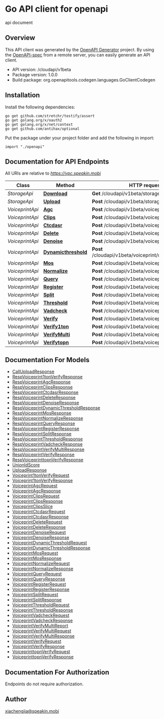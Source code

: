 # Go API client for openapi

api document

## Overview
This API client was generated by the [OpenAPI Generator](https://openapi-generator.tech) project.  By using the [OpenAPI-spec](https://www.openapis.org/) from a remote server, you can easily generate an API client.

- API version: /cloudapi/v1beta
- Package version: 1.0.0
- Build package: org.openapitools.codegen.languages.GoClientCodegen

## Installation

Install the following dependencies:
```
go get github.com/stretchr/testify/assert
go get golang.org/x/oauth2
go get golang.org/x/net/context
go get github.com/antihax/optional
```

Put the package under your project folder and add the following in import:
```golang
import "./openapi"
```

## Documentation for API Endpoints

All URIs are relative to *https://vpc.speakin.mobi*

Class | Method | HTTP request | Description
------------ | ------------- | ------------- | -------------
*StorageApi* | [**Download**](docs/StorageApi.md#download) | **Get** /cloudapi/v1beta/storage/download | 
*StorageApi* | [**Upload**](docs/StorageApi.md#upload) | **Post** /cloudapi/v1beta/storage/upload | 
*VoiceprintApi* | [**Agc**](docs/VoiceprintApi.md#agc) | **Post** /cloudapi/v1beta/voiceprint/agc | 
*VoiceprintApi* | [**Clips**](docs/VoiceprintApi.md#clips) | **Post** /cloudapi/v1beta/voiceprint/clips | 
*VoiceprintApi* | [**Ctcdasr**](docs/VoiceprintApi.md#ctcdasr) | **Post** /cloudapi/v1beta/voiceprint/ctcdasr | 
*VoiceprintApi* | [**Delete**](docs/VoiceprintApi.md#delete) | **Post** /cloudapi/v1beta/voiceprint/delete | 
*VoiceprintApi* | [**Denoise**](docs/VoiceprintApi.md#denoise) | **Post** /cloudapi/v1beta/voiceprint/denoise | 
*VoiceprintApi* | [**Dynamicthreshold**](docs/VoiceprintApi.md#dynamicthreshold) | **Post** /cloudapi/v1beta/voiceprint/dynamicthreshold | 
*VoiceprintApi* | [**Mos**](docs/VoiceprintApi.md#mos) | **Post** /cloudapi/v1beta/voiceprint/mos | 
*VoiceprintApi* | [**Normalize**](docs/VoiceprintApi.md#normalize) | **Post** /cloudapi/v1beta/voiceprint/normalize | 
*VoiceprintApi* | [**Query**](docs/VoiceprintApi.md#query) | **Post** /cloudapi/v1beta/voiceprint/query | 
*VoiceprintApi* | [**Register**](docs/VoiceprintApi.md#register) | **Post** /cloudapi/v1beta/voiceprint/register | 
*VoiceprintApi* | [**Split**](docs/VoiceprintApi.md#split) | **Post** /cloudapi/v1beta/voiceprint/split | 
*VoiceprintApi* | [**Threshold**](docs/VoiceprintApi.md#threshold) | **Post** /cloudapi/v1beta/voiceprint/threshold | 
*VoiceprintApi* | [**Vadcheck**](docs/VoiceprintApi.md#vadcheck) | **Post** /cloudapi/v1beta/voiceprint/vadcheck | 
*VoiceprintApi* | [**Verify**](docs/VoiceprintApi.md#verify) | **Post** /cloudapi/v1beta/voiceprint/verify | 
*VoiceprintApi* | [**Verify1ton**](docs/VoiceprintApi.md#verify1ton) | **Post** /cloudapi/v1beta/voiceprint/verify1ton | 
*VoiceprintApi* | [**VerifyMulti**](docs/VoiceprintApi.md#verifymulti) | **Post** /cloudapi/v1beta/voiceprint/verify_multi | 
*VoiceprintApi* | [**Verifytopn**](docs/VoiceprintApi.md#verifytopn) | **Post** /cloudapi/v1beta/voiceprint/verifytopn | 


## Documentation For Models

 - [CallUploadResponse](docs/CallUploadResponse.md)
 - [RespVoiceprint1tonVerifyResponse](docs/RespVoiceprint1tonVerifyResponse.md)
 - [RespVoiceprintAgcResponse](docs/RespVoiceprintAgcResponse.md)
 - [RespVoiceprintClipsResponse](docs/RespVoiceprintClipsResponse.md)
 - [RespVoiceprintCtcdasrResponse](docs/RespVoiceprintCtcdasrResponse.md)
 - [RespVoiceprintDeleteResponse](docs/RespVoiceprintDeleteResponse.md)
 - [RespVoiceprintDenoiseResponse](docs/RespVoiceprintDenoiseResponse.md)
 - [RespVoiceprintDynamicThresholdResponse](docs/RespVoiceprintDynamicThresholdResponse.md)
 - [RespVoiceprintMosResponse](docs/RespVoiceprintMosResponse.md)
 - [RespVoiceprintNormalizeResponse](docs/RespVoiceprintNormalizeResponse.md)
 - [RespVoiceprintQueryResponse](docs/RespVoiceprintQueryResponse.md)
 - [RespVoiceprintRegisterResponse](docs/RespVoiceprintRegisterResponse.md)
 - [RespVoiceprintSplitResponse](docs/RespVoiceprintSplitResponse.md)
 - [RespVoiceprintThresholdResponse](docs/RespVoiceprintThresholdResponse.md)
 - [RespVoiceprintVadcheckResponse](docs/RespVoiceprintVadcheckResponse.md)
 - [RespVoiceprintVerifyMultiResponse](docs/RespVoiceprintVerifyMultiResponse.md)
 - [RespVoiceprintVerifyResponse](docs/RespVoiceprintVerifyResponse.md)
 - [RespVoiceprinttopnVerifyResponse](docs/RespVoiceprinttopnVerifyResponse.md)
 - [UnionIdScore](docs/UnionIdScore.md)
 - [UploadResponse](docs/UploadResponse.md)
 - [Voiceprint1tonVerifyRequest](docs/Voiceprint1tonVerifyRequest.md)
 - [Voiceprint1tonVerifyResponse](docs/Voiceprint1tonVerifyResponse.md)
 - [VoiceprintAgcRequest](docs/VoiceprintAgcRequest.md)
 - [VoiceprintAgcResponse](docs/VoiceprintAgcResponse.md)
 - [VoiceprintClipsRequest](docs/VoiceprintClipsRequest.md)
 - [VoiceprintClipsResponse](docs/VoiceprintClipsResponse.md)
 - [VoiceprintClipsSlice](docs/VoiceprintClipsSlice.md)
 - [VoiceprintCtcdasrRequest](docs/VoiceprintCtcdasrRequest.md)
 - [VoiceprintCtcdasrResponse](docs/VoiceprintCtcdasrResponse.md)
 - [VoiceprintDeleteRequest](docs/VoiceprintDeleteRequest.md)
 - [VoiceprintDeleteResponse](docs/VoiceprintDeleteResponse.md)
 - [VoiceprintDenoiseRequest](docs/VoiceprintDenoiseRequest.md)
 - [VoiceprintDenoiseResponse](docs/VoiceprintDenoiseResponse.md)
 - [VoiceprintDynamicThresholdRequest](docs/VoiceprintDynamicThresholdRequest.md)
 - [VoiceprintDynamicThresholdResponse](docs/VoiceprintDynamicThresholdResponse.md)
 - [VoiceprintMosRequest](docs/VoiceprintMosRequest.md)
 - [VoiceprintMosResponse](docs/VoiceprintMosResponse.md)
 - [VoiceprintNormalizeRequest](docs/VoiceprintNormalizeRequest.md)
 - [VoiceprintNormalizeResponse](docs/VoiceprintNormalizeResponse.md)
 - [VoiceprintQueryRequest](docs/VoiceprintQueryRequest.md)
 - [VoiceprintQueryResponse](docs/VoiceprintQueryResponse.md)
 - [VoiceprintRegisterRequest](docs/VoiceprintRegisterRequest.md)
 - [VoiceprintRegisterResponse](docs/VoiceprintRegisterResponse.md)
 - [VoiceprintSplitRequest](docs/VoiceprintSplitRequest.md)
 - [VoiceprintSplitResponse](docs/VoiceprintSplitResponse.md)
 - [VoiceprintThresholdRequest](docs/VoiceprintThresholdRequest.md)
 - [VoiceprintThresholdResponse](docs/VoiceprintThresholdResponse.md)
 - [VoiceprintVadcheckRequest](docs/VoiceprintVadcheckRequest.md)
 - [VoiceprintVadcheckResponse](docs/VoiceprintVadcheckResponse.md)
 - [VoiceprintVerifyMultiReport](docs/VoiceprintVerifyMultiReport.md)
 - [VoiceprintVerifyMultiRequest](docs/VoiceprintVerifyMultiRequest.md)
 - [VoiceprintVerifyMultiResponse](docs/VoiceprintVerifyMultiResponse.md)
 - [VoiceprintVerifyRequest](docs/VoiceprintVerifyRequest.md)
 - [VoiceprintVerifyResponse](docs/VoiceprintVerifyResponse.md)
 - [VoiceprinttopnVerifyRequest](docs/VoiceprinttopnVerifyRequest.md)
 - [VoiceprinttopnVerifyResponse](docs/VoiceprinttopnVerifyResponse.md)


## Documentation For Authorization
 Endpoints do not require authorization.


## Author

xiachengjia@speakin.mobi

